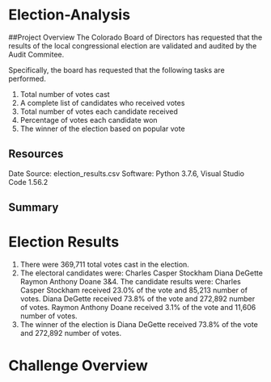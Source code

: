# Election-Analysis

##Project Overview
The Colorado Board of Directors has requested that the results of the local congressional election are validated and audited by the Audit Commitee.

Specifically, the board has requested that the following tasks are performed.
  1. Total number of votes cast
  2. A complete list of candidates who received votes
  3. Total number of votes each candidate received
  4. Percentage of votes each candidate won
  5. The winner of the election based on popular vote

## Resources
Date Source: election_results.csv
Software: Python 3.7.6, Visual Studio Code 1.56.2

## Summary

# Election Results
  1.  There were 369,711 total votes cast in the election.
  2.  The electoral candidates were:
        Charles Casper Stockham
        Diana DeGette
        Raymon Anthony Doane
  3&4. The candidate results were:
        Charles Casper Stockham received 23.0% of the vote and 85,213 number of votes.
        Diana DeGette received 73.8% of the vote and 272,892 number of votes.
        Raymon Anthony Doane received 3.1% of the vote and 11,606 number of votes.
  5.  The winner of the election is Diana DeGette received 73.8% of the vote and 272,892 number of votes.

# Challenge Overview
